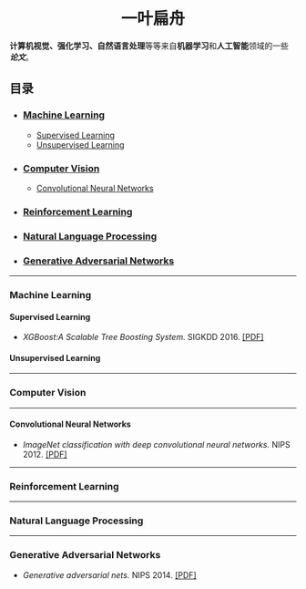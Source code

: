 # <center>一叶扁舟</center>

**计算机视觉、强化学习、自然语言处理**等等来自**机器学习**和**人工智能**领域的一些 ***论文***。

##  目录

 * ### [Machine Learning](#machine-learning)
   - [Supervised Learning](#supervised-learning)
   - [Unsupervised Learning](#unsupervised-learning)
   
 * ### [Computer Vision](#computer-vision)
   - [Convolutional Neural Networks](#convolutional-neural-networks)
   
 * ### [Reinforcement Learning](#reinforcement-learning)
 
 * ### [Natural Language Processing](#natural-Language-processing)
   
 * ### [Generative Adversarial Networks](#generative-adversarial-networks)
  
***

### Machine Learning

#### Supervised Learning

+ *XGBoost:A Scalable Tree Boosting System.* SIGKDD 2016. [[PDF]](https://arxiv.org/pdf/1603.02754.pdf)

#### Unsupervised Learning

---

### Computer Vision

---

#### Convolutional Neural Networks

+ *ImageNet classification with deep convolutional neural networks.* NIPS 2012. [[PDF]](http://papers.nips.cc/paper/4824-imagenet-classification-with-deep-convolutional-neural-networks.pdf)
 
---

### Reinforcement Learning 

---

### Natural Language Processing

---

### Generative Adversarial Networks

* *Generative adversarial nets.* NIPS 2014. [[PDF]](https://arxiv.org/pdf/1406.2661.pdf)
